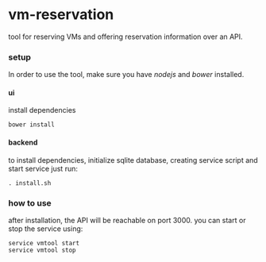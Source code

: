
# vm-reservation

tool for reserving VMs and offering reservation information over an API.


### setup

In order to use the tool, make sure you have *nodejs* and *bower* installed.

#### ui

install dependencies

	bower install

#### backend

to install dependencies,
initialize sqlite database,
creating service script
and start service
just run:

	. install.sh


### how to use 

after installation, the API will be reachable on port 3000.
you can start or stop the service using:

	service vmtool start
	service vmtool stop
